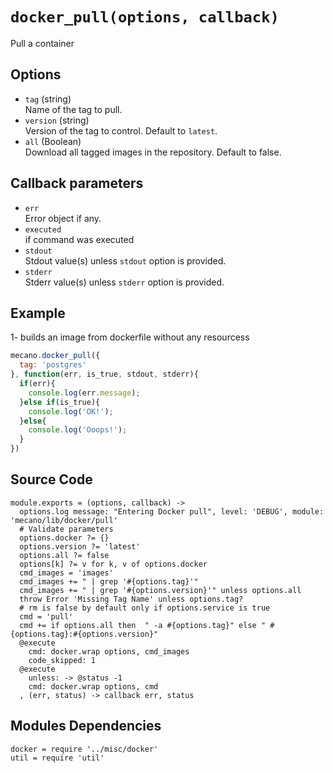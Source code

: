 
# `docker_pull(options, callback)`

Pull a container

## Options
  
*   `tag` (string)   
    Name of the tag to pull.  
*   `version` (string)   
    Version of the tag to control.  Default to `latest`.
*   `all` (Boolean)   
    Download all tagged images in the repository.  Default to false.

## Callback parameters

*   `err`   
    Error object if any.   
*   `executed`   
    if command was executed   
*   `stdout`   
    Stdout value(s) unless `stdout` option is provided.   
*   `stderr`   
    Stderr value(s) unless `stderr` option is provided.   

## Example

1- builds an image from dockerfile without any resourcess

```javascript
mecano.docker_pull({
  tag: 'postgres'
}, function(err, is_true, stdout, stderr){
  if(err){
    console.log(err.message);
  }else if(is_true){
    console.log('OK!');
  }else{
    console.log('Ooops!');
  }
})
```

## Source Code

    module.exports = (options, callback) ->
      options.log message: "Entering Docker pull", level: 'DEBUG', module: 'mecano/lib/docker/pull'
      # Validate parameters
      options.docker ?= {}
      options.version ?= 'latest'  
      options.all ?= false
      options[k] ?= v for k, v of options.docker
      cmd_images = 'images'
      cmd_images += " | grep '#{options.tag}'"
      cmd_images += " | grep '#{options.version}'" unless options.all            
      throw Error 'Missing Tag Name' unless options.tag?
      # rm is false by default only if options.service is true
      cmd = 'pull'
      cmd += if options.all then  " -a #{options.tag}" else " #{options.tag}:#{options.version}"
      @execute
        cmd: docker.wrap options, cmd_images
        code_skipped: 1
      @execute
        unless: -> @status -1
        cmd: docker.wrap options, cmd
      , (err, status) -> callback err, status
      

      

## Modules Dependencies


    docker = require '../misc/docker'
    util = require 'util'
